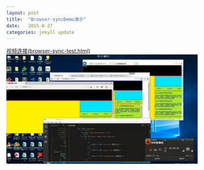 ```yaml
---
layout: post
title:  "Browser-syncDemo演示"
date:   2015-8-27 
categories: jekyll update
---
```

[视频连接(browser-sync-test.html)](http://www.zjruan.com/demo/browser-sync-test.html)  
![视频截图](/sources/Video-browser-sync.jpg )